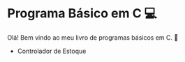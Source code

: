# Programa Básico em C :computer:

Olá! Bem vindo ao meu livro de programas básicos em C. :wave:

- Controlador de Estoque

